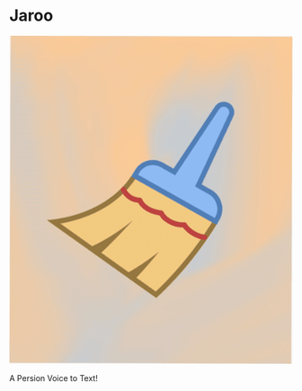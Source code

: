 # Jaroo
<p align="center">
  <img src="https://raw.githubusercontent.com/arianmalmir/Jaroo/main/assets/Jaroo_big.png">
</p>

A Persion Voice to Text!
